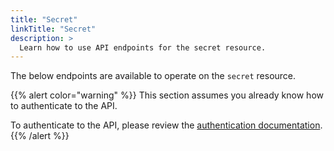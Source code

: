 ```yaml
---
title: "Secret"
linkTitle: "Secret"
description: >
  Learn how to use API endpoints for the secret resource.
---
```


The below endpoints are available to operate on the `secret` resource.

{{% alert color="warning" %}}
This section assumes you already know how to authenticate to the API.

To authenticate to the API, please review the [authentication documentation](/docs/api/authentication).
{{% /alert %}}
